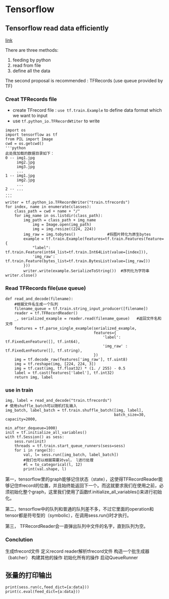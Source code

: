 # Tensorflow
## Tensorflow read data efficiently  
[link](http://ycszen.github.io/2016/08/17/TensorFlow%E9%AB%98%E6%95%88%E8%AF%BB%E5%8F%96%E6%95%B0%E6%8D%AE/)

There are three methods:  
1. feeding by python  
2. read from file
3. define all the data

The second proposal is recommended : TFRecords (use queue provided by TF)  
### Creat TFRecords file

* create TFrecord file : `use tf.train.Example` to define data format which we want to input 
* use `tf.python_io.TFRecordWtiter` to write
```
import os
import tensorflow as tf 
from PIL import Image
cwd = os.getcwd()
'''python
此处我加载的数据目录如下：
0 -- img1.jpg
     img2.jpg
     img3.jpg
     ...
1 -- img1.jpg
     img2.jpg
     ...
2 -- ...
...
'''
writer = tf.python_io.TFRecordWriter("train.tfrecords")
for index, name in enumerate(classes):
    class_path = cwd + name + "/"
    for img_name in os.listdir(class_path):
        img_path = class_path + img_name
            img = Image.open(img_path)
            img = img.resize((224, 224))
        img_raw = img.tobytes()              #将图片转化为原生bytes
        example = tf.train.Example(features=tf.train.Features(feature={
            "label": tf.train.Feature(int64_list=tf.train.Int64List(value=[index])),
            'img_raw': tf.train.Feature(bytes_list=tf.train.BytesList(value=[img_raw]))
        }))
        writer.write(example.SerializeToString())  #序列化为字符串
writer.close()
```

### Read TFRecords file(use queue)
```
def read_and_decode(filename):
	#根据文件名生成一个队列
    filename_queue = tf.train.string_input_producer([filename])
    reader = tf.TFRecordReader()
    _, serialized_example = reader.read(filename_queue)   #返回文件名和文件
    features = tf.parse_single_example(serialized_example,
                                       features={
                                           'label': tf.FixedLenFeature([], tf.int64),
                                           'img_raw' : tf.FixedLenFeature([], tf.string),
                                       })
    img = tf.decode_raw(features['img_raw'], tf.uint8)
    img = tf.reshape(img, [224, 224, 3])
    img = tf.cast(img, tf.float32) * (1. / 255) - 0.5
    label = tf.cast(features['label'], tf.int32)
    return img, label
```
### use in train
```
img, label = read_and_decode("train.tfrecords")
# 使用shuffle_batch可以随机打乱输入
img_batch, label_batch = tf.train.shuffle_batch([img, label],
                                                batch_size=30, capacity=2000,
                                                min_after_dequeue=1000)
init = tf.initialize_all_variables()
with tf.Session() as sess:
    sess.run(init)
    threads = tf.train.start_queue_runners(sess=sess)
    for i in range(3):
        val, l= sess.run([img_batch, label_batch])
        #我们也可以根据需要对val， l进行处理
        #l = to_categorical(l, 12) 
        print(val.shape, l)
```

第一，tensorflow里的graph能够记住状态（state），这使得TFRecordReader能够记住tfrecord的位置，并且始终能返回下一个。而这就要求我们在使用之前，必须初始化整个graph，这里我们使用了函数tf.initialize_all_variables()来进行初始化。

第二，tensorflow中的队列和普通的队列差不多，不过它里面的operation和tensor都是符号型的（symbolic），在调用sess.run()时才执行。

第三， TFRecordReader会一直弹出队列中文件的名字，直到队列为空。

### Conclution
生成tfrecord文件
定义record reader解析tfrecord文件
构造一个批生成器（batcher）
构建其他的操作
初始化所有的操作
启动QueueRunner



## 张量的打印输出

```
print(sess.run(c,feed_dict={a:data}))
print(c.eval(feed_dict={a:data})) 
```


